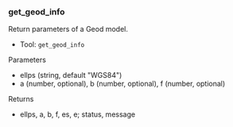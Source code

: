 ### get_geod_info

Return parameters of a Geod model.

- Tool: `get_geod_info`

Parameters

- ellps (string, default "WGS84")
- a (number, optional), b (number, optional), f (number, optional)

Returns

- ellps, a, b, f, es, e; status, message
